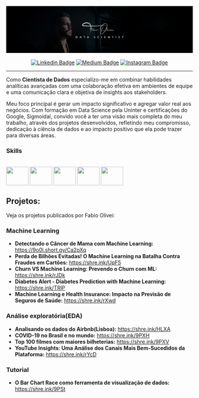 <img src="https://github.com/fabioolivei/Fabio_Olivei_Data_Sciense/blob/main/FABIO-OLIVEI-%20Banner.png" alt="👋 Hi there! I'm Fabio Olivei" title="👋 Hi there! I'm Fabio Olivei"/>

<div align="center">
  
  [![Linkedin Badge](https://img.shields.io/badge/LinkedIn-0077B5?style=flat-square&logo=Linkedin&logoColor=white&link=https://www.linkedin.com/in/fabioolivei/)](https://www.linkedin.com/in/fabioolivei/)
  [![Medium Badge](https://img.shields.io/badge/Medium-000000?style=flat-square&logo=medium&logoColor=white)](https://medium.com/@fabioolivei)
  [![Instagram Badge](https://img.shields.io/badge/Instagram-E4404F?style=flat-square&logo=instagram&logoColor=white)](https://www.instagram.com/fabioolivei/)

  
</div>

---

<p align="left">
Como  <strong>Cientista de Dados</strong> especializo-me em combinar habilidades analíticas avançadas com uma colaboração efetiva em ambientes de equipe e uma comunicação clara e objetiva de insights aos stakeholders. 
  
Meu foco principal é gerar um impacto significativo e agregar valor real aos negócios. Com formação em Data Science pela Uninter e certificações do Google, Sigmoidal, convido você a ter uma visão mais completa do meu trabalho, através dos projetos desenvolvidos, refletindo meu compromisso, dedicação à ciência de dados e ao impacto positivo que ela pode trazer para diversas áreas.
</p>


### Skills  

<div style="display: inline_block"><br>
  <img align="center" height="50" width="60" src="https://cdn.jsdelivr.net/gh/devicons/devicon/icons/python/python-original.svg" />
  <img align="center" height="50" width="60" src="https://cdn.jsdelivr.net/gh/devicons/devicon/icons/mysql/mysql-original-wordmark.svg" />
  <img align="center" height="50" width="60" src="https://cdn.jsdelivr.net/gh/devicons/devicon/icons/git/git-original.svg" />
  <img align="center" height="50" width="60" src="https://cdn.jsdelivr.net/gh/devicons/devicon/icons/jupyter/jupyter-original-wordmark.svg" />
  <img align="center" height="50" width="60" src="https://raw.githubusercontent.com/microsoft/PowerBI-Icons/2bf1c982fb24528eee1559a96a25eb534c175cfd/SVG/Power-BI.svg" />
          
</div>


## Projetos:
Veja os projetos publicados por Fabio Olivei:

### Machine Learning

* **Detectando o Câncer de Mama com Machine Learning:** https://9o0l.short.gy/Ca2pXq
* **Perda de Bilhões Evitadas! O Machine Learning na Batalha Contra Fraudes em Cartões:** https://shre.ink/UpF5
* **Churn VS Machine Learning: Prevendo o Churn com ML:** https://shre.ink/rJDk
* **Diabetes Alert - Diabetes Prediction with Machine Learning:** https://shre.ink/TRlP
* **Machine Learning e Health Insurance: Impacto na Previsão de Seguros de Saúde:** https://shre.ink/rXwd
  
### Análise exploratória(EDA)  
* **Analisando os dados do Airbnb(Lisboa):** https://shre.ink/HLXA
* **COVID-19 no Brasil e no mundo:**  https://shre.ink/9PXH
* **Top 100 filmes com maiores bilheterias:** https://shre.ink/9PXV
* **YouTube Insights: Uma Análise dos Canais Mais Bem-Sucedidos da Plataforma:** https://shre.ink/rYcD

### Tutorial
* **O Bar Chart Race como ferramenta de visualização de dados:** https://shre.ink/9PSt
